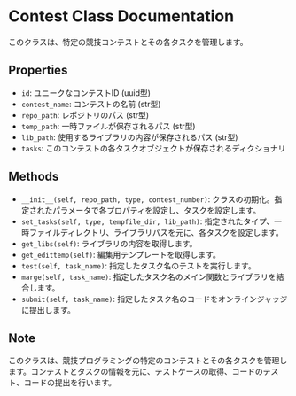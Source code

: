 # Contest Class Documentation

このクラスは、特定の競技コンテストとその各タスクを管理します。

## Properties

- `id`: ユニークなコンテストID (uuid型)
- `contest_name`: コンテストの名前 (str型)
- `repo_path`: レポジトリのパス (str型)
- `temp_path`: 一時ファイルが保存されるパス (str型)
- `lib_path`: 使用するライブラリの内容が保存されるパス (str型)
- `tasks`: このコンテストの各タスクオブジェクトが保存されるディクショナリ

## Methods

- `__init__(self, repo_path, type, contest_number)`: クラスの初期化。指定されたパラメータで各プロパティを設定し、タスクを設定します。
- `set_tasks(self, type, tempfile_dir, lib_path)`: 指定されたタイプ、一時ファイルディレクトリ、ライブラリパスを元に、各タスクを設定します。
- `get_libs(self)`: ライブラリの内容を取得します。
- `get_edittemp(self)`: 編集用テンプレートを取得します。
- `test(self, task_name)`: 指定したタスク名のテストを実行します。
- `marge(self, task_name)`: 指定したタスク名のメイン関数とライブラリを結合します。
- `submit(self, task_name)`: 指定したタスク名のコードをオンラインジャッジに提出します。

## Note

このクラスは、競技プログラミングの特定のコンテストとその各タスクを管理します。コンテストとタスクの情報を元に、テストケースの取得、コードのテスト、コードの提出を行います。
